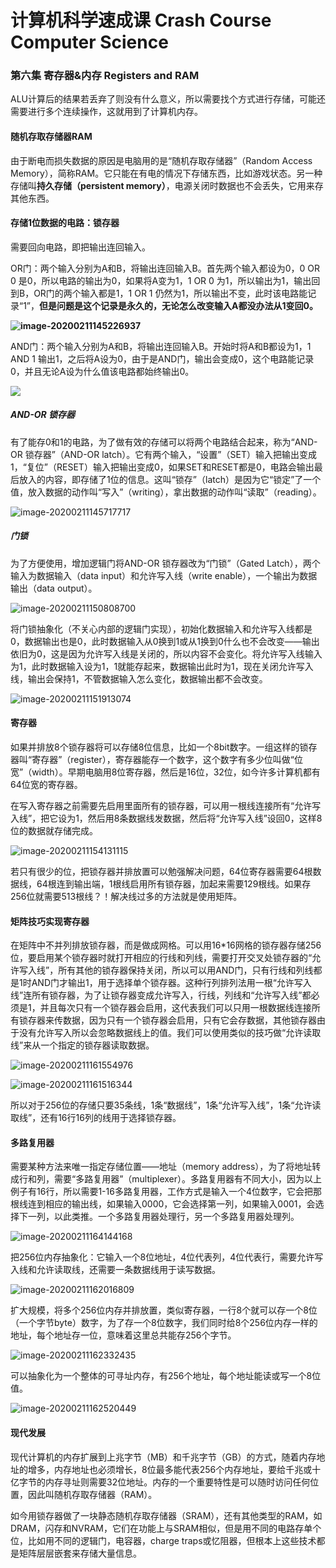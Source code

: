 # 计算机科学速成课 Crash Course Computer Science

### 第六集 寄存器&内存 Registers and RAM

ALU计算后的结果若丢弃了则没有什么意义，所以需要找个方式进行存储，可能还需要进行多个连续操作，这就用到了计算机内存。

#### 随机存取存储器RAM

由于断电而损失数据的原因是电脑用的是“随机存取存储器”（Random Access Memory），简称RAM。它只能在有电的情况下存储东西，比如游戏状态。另一种存储叫**持久存储（persistent memory）**，电源关闭时数据也不会丢失，它用来存其他东西。

#### 存储1位数据的电路：锁存器

需要回向电路，即把输出连回输入。

OR门：两个输入分别为A和B，将输出连回输入B。首先两个输入都设为0，0 OR 0 是0，所以电路的输出为0，如果将A变为1，1 OR 0 为1，所以输出为1，输出回到B，OR门的两个输入都是1，1 OR 1 仍然为1，所以输出不变，此时该电路能记录“1”，**但是问题是这个记录是永久的，无论怎么改变输入A都没办法从1变回0。**

**![image-20200211145226937](./image/image-20200211145226937.png)**

AND门：两个输入分别为A和B，将输出连回输入B。开始时将A和B都设为1，1 AND 1 输出1，之后将A设为0，由于是AND门，输出会变成0，这个电路能记录0，并且无论A设为什么值该电路都始终输出0。

![ ](./image/image-20200211145249874.png)

##### AND-OR 锁存器

有了能存0和1的电路，为了做有效的存储可以将两个电路结合起来，称为“AND- OR 锁存器”（AND-OR latch）。它有两个输入，“设置”（SET）输入把输出变成1，“复位”（RESET）输入把输出变成0，如果SET和RESET都是0，电路会输出最后放入的内容，即存储了1位的信息。这叫“锁存”（latch）是因为它“锁定”了一个值，放入数据的动作叫“写入”（writing），拿出数据的动作叫“读取”（reading）。

![image-20200211145717717](./image/image-20200211145717717.png)

##### 门锁

为了方便使用，增加逻辑门将AND-OR 锁存器改为“门锁”（Gated Latch），两个输入为数据输入（data input）和允许写入线（write enable），一个输出为数据输出（data output）。

![image-20200211150808700](./image/image-20200211150808700.png)

将门锁抽象化（不关心内部的逻辑门实现），初始化数据输入和允许写入线都是0，数据输出也是0，此时数据输入从0换到1或从1换到0什么也不会改变——输出依旧为0，这是因为允许写入线是关闭的，所以内容不会变化。将允许写入线输入为1，此时数据输入设为1，1就能存起来，数据输出此时为1，现在关闭允许写入线，输出会保持1，不管数据输入怎么变化，数据输出都不会改变。

![image-20200211151913074](./image/image-20200211151913074.png)

#### 寄存器

如果并排放8个锁存器将可以存储8位信息，比如一个8bit数字。一组这样的锁存器叫“寄存器”（register），寄存器能存一个数字，这个数字有多少位叫做“位宽”（width）。早期电脑用8位寄存器，然后是16位，32位，如今许多计算机都有64位宽的寄存器。

在写入寄存器之前需要先启用里面所有的锁存器，可以用一根线连接所有“允许写入线”，把它设为1，然后用8条数据线发数据，然后将“允许写入线”设回0，这样8位的数据就存储完成。

![image-20200211154131115](./image/image-20200211154131115.png)

若只有很少的位，把锁存器并排放置可以勉强解决问题，64位寄存器需要64根数据线，64根连到输出端，1根线启用所有锁存器，加起来需要129根线。如果存256位就需要513根线？！解决线过多的方法就是使用矩阵。

#### 矩阵技巧实现寄存器

在矩阵中不并列排放锁存器，而是做成网格。可以用16*16网格的锁存器存储256位，要启用某个锁存器时就打开相应的行线和列线，需要打开交叉处锁存器的“允许写入线”，所有其他的锁存器保持关闭，所以可以用AND门，只有行线和列线都是1时AND门才输出1，用于选择单个锁存器。这种行列排列法用一根“允许写入线”连所有锁存器，为了让锁存器变成允许写入，行线，列线和“允许写入线”都必须是1，并且每次只有一个锁存器会启用，这代表我们可以只用一根数据线连接所有锁存器来传数据，因为只有一个锁存器会启用，只有它会存数据，其他锁存器由于没有允许写入所以会忽略数据线上的值。我们可以使用类似的技巧做“允许读取线”来从一个指定的锁存器读取数据。

![image-20200211161554976](./image/image-20200211161554976.png)

![image-20200211161516344](./image/image-20200211161516344.png)

所以对于256位的存储只要35条线，1条“数据线”，1条“允许写入线”，1条“允许读取线”，还有16行16列的线用于选择锁存器。

#### 多路复用器

需要某种方法来唯一指定存储位置——地址（memory address），为了将地址转成行和列，需要“多路复用器”（multiplexer）。多路复用器有不同大小，因为以上例子有16行，所以需要1-16多路复用器，工作方式是输入一个4位数字，它会把那根线连到相应的输出线，如果输入0000，它会选择第一列，如果输入0001，会选择下一列，以此类推。一个多路复用器处理行，另一个多路复用器处理列。

![image-20200211164144168](./image/image-20200211164144168.png)

把256位内存抽象化：它输入一个8位地址，4位代表列，4位代表行，需要允许写入线和允许读取线，还需要一条数据线用于读写数据。

![image-20200211162016809](./image/image-20200211162016809.png)

扩大规模，将多个256位内存并排放置，类似寄存器，一行8个就可以存一个8位（一个字节byte）数字，为了存一个8位数字，我们同时给8个256位内存一样的地址，每个地址存一位，意味着这里总共能存256个字节。

![image-20200211162332435](./image/image-20200211162332435.png)

可以抽象化为一个整体的可寻址内存，有256个地址，每个地址能读或写一个8位值。

![image-20200211162520449](./image/image-20200211162520449.png)

#### 现代发展

现代计算机的内存扩展到上兆字节（MB）和千兆字节（GB）的方式，随着内存地址的增多，内存地址也必须增长，8位最多能代表256个内存地址，要给千兆或十亿字节的内存寻址则需要32位地址。内存的一个重要特性是可以随时访问任何位置，因此叫随机存取存储器（RAM）。

如今用锁存器做了一块静态随机存取存储器（SRAM），还有其他类型的RAM，如DRAM，闪存和NVRAM，它们在功能上与SRAM相似，但是用不同的电路存单个位，比如用不同的逻辑门，电容器，charge traps或忆阻器，但根本上这些技术都是矩阵层层嵌套来存储大量信息。

